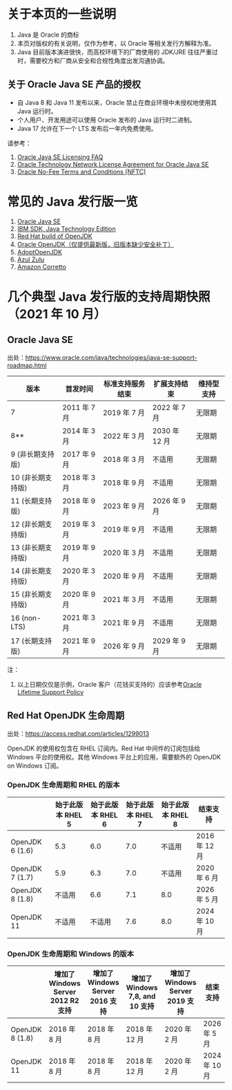 # 关于本页的一些说明
1. Java 是 Oracle 的商标
2. 本页对版权的有关说明，仅作为参考，以 Oracle 等相关发行方解释为准。
3. Java 目前版本演进很快，而高校环境下的厂商使用的 JDK/JRE 往往严重过时，需要校方和厂商从安全和合规性角度出发沟通协调。

## 关于 Oracle Java SE 产品的授权
* 自 Java 8 和 Java 11 发布以来，Oracle 禁止在商业环境中未授权地使用其 Java 运行时。
* 个人用户、开发用途可以使用 Oracle 发布的 Java 运行时二进制。
* Java 17 允许在下一个 LTS 发布后一年内免费使用。

请参考：
1. [Oracle Java SE Licensing FAQ](https://www.oracle.com/technetwork/java/javase/overview/oracle-jdk-faqs.html)
2. [Oracle Technology Network License Agreement for Oracle Java SE](https://www.oracle.com/downloads/licenses/javase-license1.html)
3. [Oracle No-Fee Terms and Conditions (NFTC)](https://www.oracle.com/downloads/licenses/no-fee-license.html)

# 常见的 Java 发行版一览

1. [Oracle Java SE](https://www.oracle.com/java/technologies/javase-downloads.html)
2. [IBM SDK, Java Technology Edition](https://developer.ibm.com/javasdk/downloads/)
3. [Red Hat build of OpenJDK](https://developers.redhat.com/products/openjdk)
3. [Oracle OpenJDK（仅提供最新版，旧版本缺少安全补丁）](https://openjdk.java.net/install/)
4. [AdoptOpenJDK](https://adoptopenjdk.net/)
5. [Azul Zulu](https://www.azul.com/downloads/zulu-community/)
6. [Amazon Corretto](https://aws.amazon.com/corretto/)

# 几个典型 Java 发行版的支持周期快照（2021 年 10 月）

## Oracle Java SE

出处：https://www.oracle.com/java/technologies/java-se-support-roadmap.html

|版本|首发时间|标准支持服务结束|扩展支持结束|维持型支持|
|--- |--- |--- |--- |--- |
|7|2011 年 7 月|2019 年 7 月|2022 年 7 月|无限期|
|8**|2014 年 3 月|2022 年 3 月|2030 年 12 月|无限期|
|9 (非长期支持版)|2017 年 9 月|2018 年 3 月|不适用|无限期|
|10 (非长期支持版)|2018 年 3 月|2018 年 9 月|不适用|无限期|
|11 (长期支持版)|2018 年 9 月|2023 年 9 月|2026 年 9 月|无限期|
|12 (非长期支持版)|2019 年 3 月|2019 年 9 月|不适用|无限期|
|13 (非长期支持版)|2019 年 9 月|2020 年 3 月|不适用|无限期|
|14 (非长期支持版)|2020 年 3 月|2020 年 9 月|不适用|无限期|
|15 (非长期支持版)|2020 年 9 月|2021 年 3 月|不适用|无限期|
|16 (non-LTS)|2021 年 3 月|2021 年 9 月|不适用|无限期|
|17 (长期支持版)|2021 年 9 月|2026 年 9 月|2029 年 9 月|无限期|

注：

1. 以上日期仅仅是示例，Oracle 客户（花钱买支持的）应该参考[Oracle Lifetime Support Policy](https://www.oracle.com/support/lifetime-support/)

## Red Hat OpenJDK 生命周期

出处：https://access.redhat.com/articles/1299013

OpenJDK 的使用权包含在 RHEL 订阅内。Red Hat 中间件的订阅包括给 Windows 平台的使用权。其他 Windows 平台上的应用，需要额外的 OpenJDK on Windows 订阅。

### OpenJDK 生命周期和 RHEL 的版本

||始于此版本 RHEL 5|始于此版本 RHEL 6|始于此版本 RHEL 7|始于此版本 RHEL 8|结束支持|
|--- |--- |--- |--- |--- |--- |
|OpenJDK 6 (1.6)|5.3|6.0|7.0|不适用|2016 年 12 月|
|OpenJDK 7 (1.7)|5.9|6.3|7.0|不适用|2020 年 6 月|
|OpenJDK 8 (1.8)|不适用|6.6|7.1|8.0|2026 年 5 月|
|OpenJDK 11|不适用|不适用|7.6|8.0|2024 年 10 月|

### OpenJDK 生命周期和 Windows 的版本

||增加了 Windows Server 2012 R2 支持|增加了 Windows Server 2016 支持|增加了 Windows 7,8, and 10 支持|增加了 Windows Server 2019 支持|结束支持|
|--- |--- |--- |--- |--- |--- |
|OpenJDK 8 (1.8)|2018 年 8 月|2018 年 8 月|2018 年 12 月|2020 年 2 月|2026 年 5 月|
|OpenJDK 11|2018 年 8 月|2018 年 8 月|2018 年 12 月|2020 年 2 月|2024 年 10 月|
